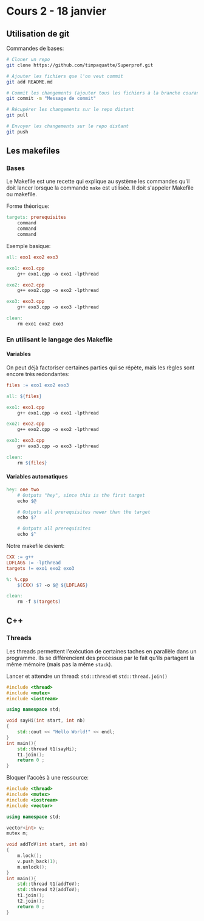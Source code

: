 # Cours 2 - 18 janvier

## Utilisation de git

Commandes de bases:
```bash
# Cloner un repo
git clone https://github.com/timpaquatte/Superprof.git

# Ajouter les fichiers que l'on veut commit
git add README.md

# Commit les changements (ajouter tous les fichiers à la branche courante)
git commit -m "Message de commit"

# Récupérer les changements sur le repo distant
git pull

# Envoyer les changements sur le repo distant
git push
```

## Les makefiles

### Bases

Le Makefile est une recette qui explique au système les commandes qu'il doit lancer lorsque la commande `make` est utilisée. Il doit s'appeler Makefile ou makefile.

Forme théorique:
```makefile
targets: prerequisites
	command
	command
	command
```

Exemple basique:
```makefile
all: exo1 exo2 exo3

exo1: exo1.cpp
	g++ exo1.cpp -o exo1 -lpthread

exo2: exo2.cpp
	g++ exo2.cpp -o exo2 -lpthread

exo3: exo3.cpp
	g++ exo3.cpp -o exo3 -lpthread

clean:
	rm exo1 exo2 exo3
```

### En utilisant le langage des Makefile

#### Variables

On peut déjà factoriser certaines parties qui se répète, mais les règles sont encore très redondantes:

```makefile
files := exo1 exo2 exo3

all: ${files}

exo1: exo1.cpp
	g++ exo1.cpp -o exo1 -lpthread

exo2: exo2.cpp
	g++ exo2.cpp -o exo2 -lpthread

exo3: exo3.cpp
	g++ exo3.cpp -o exo3 -lpthread

clean:
	rm ${files}
```

#### Variables automatiques

```makefile
hey: one two
	# Outputs "hey", since this is the first target
	echo $@

	# Outputs all prerequisites newer than the target
	echo $?

	# Outputs all prerequisites
	echo $^
```

Notre makefile devient:
```makefile
CXX := g++
LDFLAGS := -lpthread
targets != exo1 exo2 exo3

%: %.cpp
	$(CXX) $? -o $@ ${LDFLAGS}

clean:
	rm -f $(targets)
```

## C++

### Threads

Les threads permettent l'exécution de certaines taches en parallèle dans un programme. Ils se différencient des processus par le fait qu'ils partagent la même mémoire (mais pas la même `stack`).

Lancer et attendre un thread: `std::thread` et `std::thread.join()`

```c++
#include <thread>
#include <mutex>
#include <iostream>

using namespace std;

void sayHi(int start, int nb)
{
	std::cout << "Hello World!" << endl;
}
int main(){
	std::thread t1(sayHi);
	t1.join();
	return 0 ;
}
```

Bloquer l'accès à une ressource:
```c++
#include <thread>
#include <mutex>
#include <iostream>
#include <vector>

using namespace std;

vector<int> v;
mutex m;

void addToV(int start, int nb)
{
	m.lock();
	v.push_back(1);
	m.unlock();
}
int main(){
	std::thread t1(addToV);
	std::thread t2(addToV);
	t1.join();
	t2.join();
	return 0 ;
}
```

